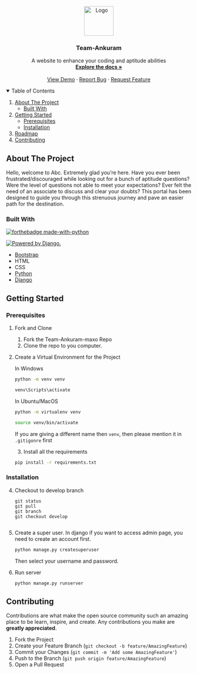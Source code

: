 <!-- PROJECT LOGO -->
<br />
<p align="center">
  <a href="https://github.com/Karthik-Shenoy/Team-Ankuram-maxo/blob/main/README.md">
    <img src="https://firebasestorage.googleapis.com/v0/b/ankuram-maxo-website.appspot.com/o/Project_Git%2FAnkuram%20Logo.png?alt=media&token=ac69eb50-5050-408c-a058-e1fcb11f2487" alt="Logo" width="80" height="80">
  </a>

  <h3 align="center">Team-Ankuram</h3>

  <p align="center">
    A website to enhance your coding and aptitude abilities
    <br />
    <a href="https://github.com/Karthik-Shenoy/Team-Ankuram-maxo/blob/main/README.md"><strong>Explore the docs »</strong></a>
    <br />
    <br />
    <a href="https://github.com/Karthik-Shenoy/Team-Ankuram-maxo/blob/main/README.md">View Demo</a>
    ·
    <a href="https://github.com/Karthik-Shenoy/Team-Ankuram-maxo/issues">Report Bug</a>
    ·
    <a href="https://github.com/Karthik-Shenoy/Team-Ankuram-maxo/issues">Request Feature</a>
  </p>
</p>

<!-- TABLE OF CONTENTS -->
<details open="open">
  <summary>Table of Contents</summary>
  <ol>
    <li>
      <a href="#about-the-project">About The Project</a>
      <ul>
        <li><a href="#built-with">Built With</a></li>
      </ul>
    </li>
    <li>
      <a href="#getting-started">Getting Started</a>
      <ul>
        <li><a href="#prerequisites">Prerequisites</a></li>
        <li><a href="#installation">Installation</a></li>
      </ul>
    </li>
    <li><a href="#roadmap">Roadmap</a></li>
    <li><a href="#contributing">Contributing</a></li>
  </ol>
</details>

<!-- ABOUT THE PROJECT -->
## About The Project

Hello, welcome to Abc. Extremely glad you’re here. Have you ever been frustrated/discouraged while looking out for a bunch of aptitude questions? Were the level of questions not able to meet your expectations? Ever felt the need of an associate to discuss and clear your doubts? This portal has been designed to guide you through this strenuous journey and pave an easier path for the destination.

### Built With
[![forthebadge made-with-python](http://ForTheBadge.com/images/badges/made-with-python.svg)](https://www.python.org/)

<a href="http://www.djangoproject.com/"><img src="https://www.djangoproject.com/m/img/badges/djangopowered126x54.gif" border="0" alt="Powered by Django." title="Powered by Django." /></a>

* [Bootstrap](https://getbootstrap.com)
* HTML
* CSS
* [Python](https://www.python.org/downloads/)
* [Django](https://www.djangoproject.com/)

<!-- GETTING STARTED -->
## Getting Started

### Prerequisites

1. Fork and Clone
    <ol>
    <li>Fork the Team-Ankuram-maxo Repo</li>
    <li>Clone the repo to you computer.</li>
    </ol>

2. Create a Virtual Environment for the Project

    In Windows
    ```bash
    python -m venv venv
    
    venv\Scripts\activate
    ```

    In Ubuntu/MacOS
    ```bash
    python -m virtualenv venv
    
    source venv/bin/activate
    ```
   
   If you are giving a different name then `venv`, then please mention it in `.gitigonre` first
   
   3. Install all the requirements

    ```bash
    pip install -r requirements.txt
    ```
   
### Installation
   

  4. Checkout to develop branch
       ```git
      git status
      git pull
      git branch
      git checkout develop
     
     
  6. Create a super user.
      In django if you want to access admin page, you need to create an account first.
      ```djangotemplate
      python manage.py createsuperuser
      ```
     Then select your username and password.

  8. Run server
      ```bash
      python manage.py runserver
      ```
 
 <!-- CONTRIBUTING -->
## Contributing

Contributions are what make the open source community such an amazing place to be learn, inspire, and create. Any contributions you make are **greatly appreciated**.

1. Fork the Project
2. Create your Feature Branch (`git checkout -b feature/AmazingFeature`)
3. Commit your Changes (`git commit -m 'Add some AmazingFeature'`)
4. Push to the Branch (`git push origin feature/AmazingFeature`)
5. Open a Pull Request
